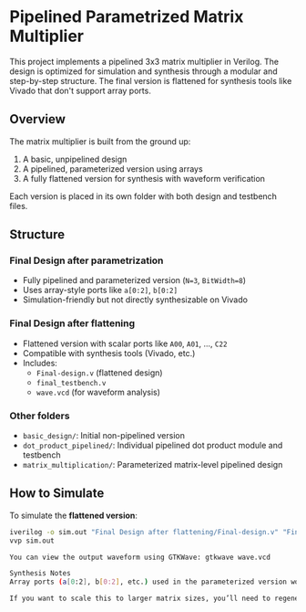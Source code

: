 # Pipelined Parametrized Matrix Multiplier

This project implements a pipelined 3x3 matrix multiplier in Verilog. The design is optimized for simulation and synthesis through a modular and step-by-step structure. The final version is flattened for synthesis tools like Vivado that don't support array ports.

## Overview

The matrix multiplier is built from the ground up:
1. A basic, unpipelined design
2. A pipelined, parameterized version using arrays
3. A fully flattened version for synthesis with waveform verification

Each version is placed in its own folder with both design and testbench files.

## Structure

### Final Design after parametrization
- Fully pipelined and parameterized version (`N=3`, `BitWidth=8`)
- Uses array-style ports like `a[0:2]`, `b[0:2]`
- Simulation-friendly but not directly synthesizable on Vivado

### Final Design after flattening
- Flattened version with scalar ports like `A00`, `A01`, ..., `C22`
- Compatible with synthesis tools (Vivado, etc.)
- Includes:
  - `Final-design.v` (flattened design)
  - `final_testbench.v`
  - `wave.vcd` (for waveform analysis)

### Other folders
- `basic_design/`: Initial non-pipelined version
- `dot_product_pipelined/`: Individual pipelined dot product module and testbench
- `matrix_multiplication/`: Parameterized matrix-level pipelined design

## How to Simulate

To simulate the **flattened version**:

```bash
iverilog -o sim.out "Final Design after flattening/Final-design.v" "Final Design after flattening/final_testbench.v"
vvp sim.out

You can view the output waveform using GTKWave: gtkwave wave.vcd

Synthesis Notes
Array ports (a[0:2], b[0:2], etc.) used in the parameterized version work fine for simulation but are not supported by synthesis tools like Vivado. That’s why a flattened version is included.

If you want to scale this to larger matrix sizes, you’ll need to regenerate the flattened version accordingly.

